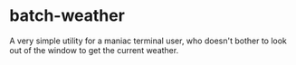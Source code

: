 # batch-weather
A very simple utility for a maniac terminal user, who doesn't bother
to look out of the window to get the current weather.
